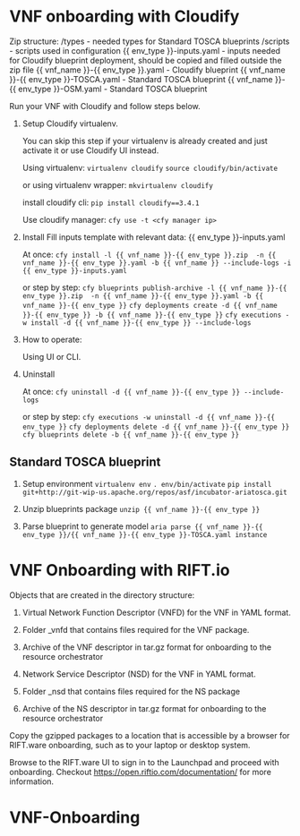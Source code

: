 
VNF onboarding with Cloudify
============================

Zip structure:
/types - needed types for Standard TOSCA blueprints
/scripts - scripts used in configuration
{{ env_type }}-inputs.yaml - inputs needed for Cloudify blueprint deployment, should be copied and filled outside the zip file 
{{ vnf_name }}-{{ env_type }}.yaml - Cloudify blueprint
{{ vnf_name }}-{{ env_type }}-TOSCA.yaml - Standard TOSCA blueprint
{{ vnf_name }}-{{ env_type }}-OSM.yaml - Standard TOSCA blueprint


Run your VNF with Cloudify and follow steps below.

1. Setup Cloudify virtualenv.
   
    You can skip this step if your virtualenv is already created and just activate it or use Cloudify UI instead.
    
    Using virtualenv:
    `virtualenv cloudify`
    `source cloudify/bin/activate`
    
    or using virtualenv wrapper:
    `mkvirtualenv cloudify`
    
    install cloudify cli:
    `pip install cloudify==3.4.1`
    
    Use cloudify manager:
    `cfy use -t <cfy manager ip>`

2. Install
    Fill inputs template with relevant data: {{ env_type }}-inputs.yaml
    
    At once:
    `cfy install -l {{ vnf_name }}-{{ env_type }}.zip  -n {{ vnf_name }}-{{ env_type }}.yaml -b {{ vnf_name }} --include-logs -i {{ env_type }}-inputs.yaml`
    
    or step by step:
    `cfy blueprints publish-archive -l {{ vnf_name }}-{{ env_type }}.zip  -n {{ vnf_name }}-{{ env_type }}.yaml -b {{ vnf_name }}-{{ env_type }}`
    `cfy deployments create -d {{ vnf_name }}-{{ env_type }} -b {{ vnf_name }}-{{ env_type }}`
    `cfy executions -w install -d {{ vnf_name }}-{{ env_type }} --include-logs`

3. How to operate:

    Using UI or CLI. <information>
   
4. Uninstall 

    At once:
    `cfy uninstall -d {{ vnf_name }}-{{ env_type }} --include-logs`
    
    or step by step:
    `cfy executions -w uninstall -d {{ vnf_name }}-{{ env_type }}`
    `cfy deployments delete -d {{ vnf_name }}-{{ env_type }}`
    `cfy blueprints delete -b {{ vnf_name }}-{{ env_type }}`


Standard TOSCA blueprint
------------------------

1. Setup environment
   `virtualenv env`
   `. env/bin/activate`
   `pip install git+http://git-wip-us.apache.org/repos/asf/incubator-ariatosca.git`

2. Unzip blueprints package
   `unzip {{ vnf_name }}-{{ env_type }}`

3. Parse blueprint to generate model
   `aria parse {{ vnf_name }}-{{ env_type }}/{{ vnf_name }}-{{ env_type }}-TOSCA.yaml instance`



VNF Onboarding with RIFT.io
===========================

Objects that are created in the directory structure:

1. Virtual Network Function Descriptor (VNFD) for the VNF in YAML format.

2. Folder <vnf-name>_vnfd that contains files required for the VNF package.

3. Archive of the VNF descriptor in tar.gz format for onboarding to the resource orchestrator

4. Network Service Descriptor (NSD) for the VNF in YAML format.

5. Folder <vnf-name>_nsd that contains files required for the NS package

6. Archive of the NS descriptor in tar.gz format for onboarding to the resource orchestrator

Copy the gzipped packages to a location that is accessible by a browser for RIFT.ware onboarding, such as to your laptop or desktop system.

Browse to the RIFT.ware UI to sign in to the Launchpad and proceed with onboarding. Checkout https://open.riftio.com/documentation/ for more information.


# VNF-Onboarding
